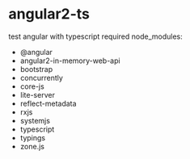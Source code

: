 # angular2-ts
test angular with typescript
required node_modules:
- @angular
- angular2-in-memory-web-api
- bootstrap
- concurrently
- core-js
- lite-server
- reflect-metadata
- rxjs
- systemjs
- typescript
- typings
- zone.js
